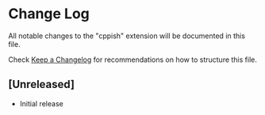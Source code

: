 # Change Log

All notable changes to the "cppish" extension will be documented in this file.

Check [Keep a Changelog](http://keepachangelog.com/) for recommendations on how to structure this file.

## [Unreleased]

- Initial release
